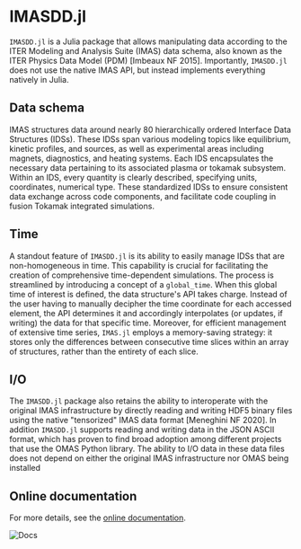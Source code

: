 # IMASDD.jl
`IMASDD.jl` is a Julia package that allows manipulating data according to the ITER Modeling and Analysis Suite (IMAS) data schema, also known as the ITER Physics Data Model (PDM) [Imbeaux NF 2015]. Importantly, `IMASDD.jl` does not use the native IMAS API, but instead implements everything natively in Julia.

## Data schema
IMAS structures data around nearly 80 hierarchically ordered Interface Data Structures (IDSs). These IDSs span various modeling topics like equilibrium, kinetic profiles, and sources, as well as experimental areas including magnets, diagnostics, and heating systems. Each IDS encapsulates the necessary data pertaining to its associated plasma or tokamak subsystem. Within an IDS, every quantity is clearly described, specifying units, coordinates, numerical type. These standardized IDSs to ensure consistent data exchange across code components, and facilitate code coupling in fusion Tokamak integrated simulations.

## Time
A standout feature of `IMASDD.jl` is its ability to easily manage IDSs that are non-homogeneous in time. This capability is crucial for facilitating the creation of comprehensive time-dependent simulations. The process is streamlined by introducing a concept of a `global_time`. When this global time of interest is defined, the data structure's API takes charge. Instead of the user having to manually decipher the time coordinate for each accessed element, the API determines it and accordingly interpolates (or updates, if writing) the data for that specific time. Moreover, for efficient management of extensive time series, `IMAS.jl` employs a memory-saving strategy: it stores only the differences between consecutive time slices within an array of structures, rather than the entirety of each slice.

## I/O
The `IMASDD.jl` package also retains the ability to interoperate with the original IMAS infrastructure by directly reading and writing HDF5 binary files using the native "tensorized" IMAS data format [Meneghini NF 2020]. In addition `IMASDD.jl` supports reading and writing data in the JSON ASCII format, which has proven to find broad adoption among different projects that use the OMAS Python library. The ability to I/O data in these data files does not depend on either the original IMAS infrastructure nor OMAS being installed

## Online documentation
For more details, see the [online documentation](https://projecttorreypines.github.io/IMASDD.jl/dev).

![Docs](https://github.com/ProjectTorreyPines/IMASDD.jl/actions/workflows/make_docs.yml/badge.svg)